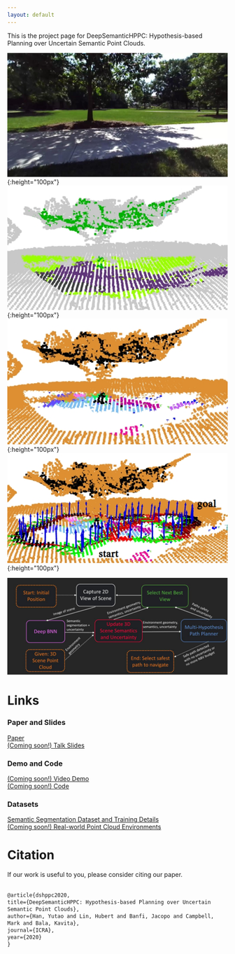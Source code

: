 ```yaml
---
layout: default
---
```


This is the project page for DeepSemanticHPPC: Hypothesis-based Planning over Uncertain Semantic Point Clouds.

![setup0](./figs/setup0real.jpg){:height="100px"}![setup1](./figs/setup1real.jpg){:height="100px"}![setup2](./figs/setup2real.jpg){:height="100px"}![setup3](./figs/setup3realstart.jpg){:height="100px"}
<br>

![Pipeline](./figs/pipeline.jpg)

# Links

### Paper and Slides
[Paper](https://arxiv.org/abs/2003.03464) <br>
[(Coming soon!) Talk Slides](./) <br>

### Demo and Code
[(Coming soon!) Video Demo](./) <br>
[(Coming soon!) Code](./) <br>

### Datasets
[Semantic Segmentation Dataset and Training Details](./segmentation_dataset/README.html) <br>
[(Coming soon!) Real-world Point Cloud Environments](./) <br>

# Citation

<p>
If our work is useful to you, please consider citing our paper.
</p>

<pre><code>
@article{dshppc2020,
title={DeepSemanticHPPC: Hypothesis-based Planning over Uncertain Semantic Point Clouds},
author={Han, Yutao and Lin, Hubert and Banfi, Jacopo and Campbell, Mark and Bala, Kavita},
journal={ICRA},
year={2020}
}
</code></pre>


